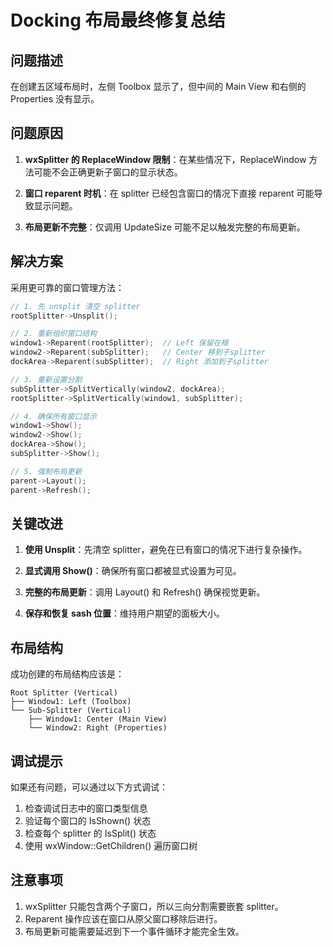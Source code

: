 # Docking 布局最终修复总结

## 问题描述

在创建五区域布局时，左侧 Toolbox 显示了，但中间的 Main View 和右侧的 Properties 没有显示。

## 问题原因

1. **wxSplitter 的 ReplaceWindow 限制**：在某些情况下，ReplaceWindow 方法可能不会正确更新子窗口的显示状态。

2. **窗口 reparent 时机**：在 splitter 已经包含窗口的情况下直接 reparent 可能导致显示问题。

3. **布局更新不完整**：仅调用 UpdateSize 可能不足以触发完整的布局更新。

## 解决方案

采用更可靠的窗口管理方法：

```cpp
// 1. 先 unsplit 清空 splitter
rootSplitter->Unsplit();

// 2. 重新组织窗口结构
window1->Reparent(rootSplitter);  // Left 保留在根
window2->Reparent(subSplitter);   // Center 移到子splitter
dockArea->Reparent(subSplitter);  // Right 添加到子splitter

// 3. 重新设置分割
subSplitter->SplitVertically(window2, dockArea);
rootSplitter->SplitVertically(window1, subSplitter);

// 4. 确保所有窗口显示
window1->Show();
window2->Show();
dockArea->Show();
subSplitter->Show();

// 5. 强制布局更新
parent->Layout();
parent->Refresh();
```

## 关键改进

1. **使用 Unsplit**：先清空 splitter，避免在已有窗口的情况下进行复杂操作。

2. **显式调用 Show()**：确保所有窗口都被显式设置为可见。

3. **完整的布局更新**：调用 Layout() 和 Refresh() 确保视觉更新。

4. **保存和恢复 sash 位置**：维持用户期望的面板大小。

## 布局结构

成功创建的布局结构应该是：
```
Root Splitter (Vertical)
├── Window1: Left (Toolbox)
└── Sub-Splitter (Vertical)
    ├── Window1: Center (Main View)
    └── Window2: Right (Properties)
```

## 调试提示

如果还有问题，可以通过以下方式调试：

1. 检查调试日志中的窗口类型信息
2. 验证每个窗口的 IsShown() 状态
3. 检查每个 splitter 的 IsSplit() 状态
4. 使用 wxWindow::GetChildren() 遍历窗口树

## 注意事项

1. wxSplitter 只能包含两个子窗口，所以三向分割需要嵌套 splitter。
2. Reparent 操作应该在窗口从原父窗口移除后进行。
3. 布局更新可能需要延迟到下一个事件循环才能完全生效。